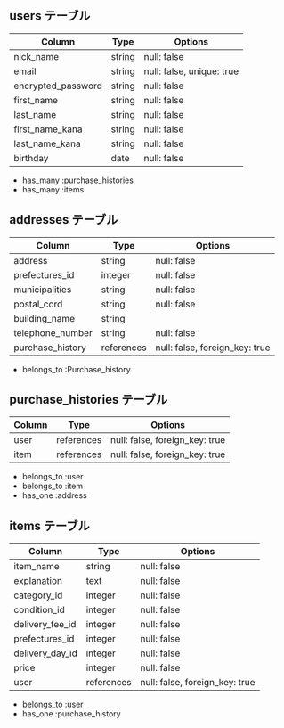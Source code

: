 ## users テーブル
| Column             | Type   | Options                    |
| ------------------ | ------ | -------------------------- |
| nick_name          | string | null: false                |
| email              | string | null: false, unique: true  |
| encrypted_password | string | null: false                |
| first_name         | string | null: false                |
| last_name          | string | null: false                |
| first_name_kana    | string | null: false                |
| last_name_kana     | string | null: false                |
| birthday           | date   | null: false                |

- has_many :purchase_histories
- has_many :items

## addresses テーブル
| Column             | Type       | Options                        |
| ------------------ | ---------- | ------------------------------ |
| address            | string     | null: false                    |
| prefectures_id     | integer    | null: false                    |
| municipalities     | string     | null: false                    |
| postal_cord        | string     | null: false                    |
| building_name      | string     |                                |
| telephone_number   | string     | null: false                    |
| purchase_history   | references | null: false, foreign_key: true |

- belongs_to :Purchase_history

## purchase_histories テーブル
| Column             | Type       | Options                        |
| ------------------ | ---------- | ------------------------------ |
| user               | references | null: false, foreign_key: true |
| item               | references | null: false, foreign_key: true |

- belongs_to :user
- belongs_to :item
- has_one :address

## items テーブル
| Column             | Type       | Options                        |
| ------------------ | ---------- | ------------------------------ |
| item_name          | string     | null: false                    |
| explanation        | text       | null: false                    |
| category_id        | integer    | null: false                    |
| condition_id       | integer    | null: false                    |
| delivery_fee_id    | integer    | null: false                    |
| prefectures_id     | integer    | null: false                    |
| delivery_day_id    | integer    | null: false                    |
| price              | integer    | null: false                    |
| user               | references | null: false, foreign_key: true |

- belongs_to :user
- has_one :purchase_history
